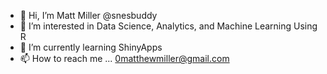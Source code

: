 - 👋 Hi, I’m Matt Miller @snesbuddy
- 👀 I’m interested in Data Science, Analytics, and Machine Learning Using R
- 🌱 I’m currently learning ShinyApps
- 📫 How to reach me ... 0matthewmiller@gmail.com

<!---
snesbuddy/snesbuddy is a ✨ special ✨ repository because its `README.md` (this file) appears on your GitHub profile.
You can click the Preview link to take a look at your changes.
--->
